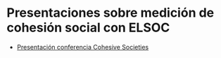 # Presentaciones sobre medición de cohesión social con ELSOC

- [Presentación conferencia Cohesive Societies](https://ocscoes.github.io/presentaciones/presentation-cohesive-societies.html)
